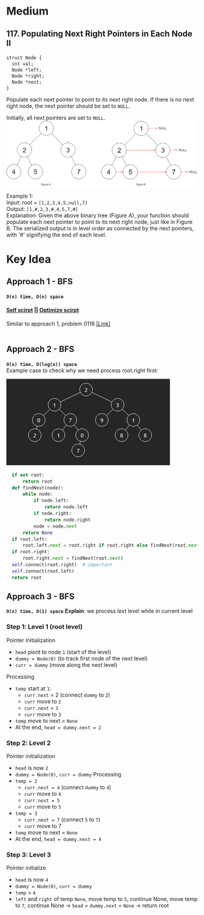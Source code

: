 # Medium
## 117. Populating Next Right Pointers in Each Node II
```
struct Node {
  int val;
  Node *left;
  Node *right;
  Node *next;
}
```
Populate each next pointer to point to its next right node. If there is no next right node, the next pointer should be set to `NULL`.

Initially, all next pointers are set to `NULL`.
![visualize](../images/117_sample.png)

Example 1:\
Input: root = `[1,2,3,4,5,null,7]`\
Output: `[1,#,2,3,#,4,5,7,#]`\
Explanation: Given the above binary tree (Figure A), your function should populate each next pointer to point to its next right node, just like in Figure B. The serialized output is in level order as connected by the next pointers, with '#' signifying the end of each level.

# Key Idea
## Approach 1 - BFS
**`O(n) time, O(n) space`**
#### [Self scirpt](./self.py) || [Optimize scirpt](./bfs.py)
Similar to approach 1, problem 0116 [[Link]](../0116_populating_net_right_pointer_in_each_node/description.md)
<br />
<br />

## Approach 2 - BFS
**`O(n) time, O(log(n)) space`**\
Example case to check why we need process root.right first:

![image](../images/Untitled.png)
```python
  if not root:
      return root
  def findNext(node):
      while node:
          if node.left:
              return node.left
          if node.right:
              return node.right
          node = node.next
      return None
  if root.left:
      root.left.next = root.right if root.right else findNext(root.next)
  if root.right:
      root.right.next = findNext(root.next)
  self.connect(root.right)  # important
  self.connect(root.left)
  return root
```


## Approach 3 - BFS
**`O(n) time, O(1) space`**
**Explain**: we process lext level while in current level
### Step 1: Level 1 (root level)
Pointer Initialization
  - `head` piont to node `1` (start of the level)
  - `dummy = Node(0)` (to track first node of the next level)
  - `curr = dummy` (move along the next level)

Processing
  - `temp` start at `1`:
    + `curr.next` = 2 (connect `dummy` to `2`)
    + `curr` move to `2`
    + `curr.next` = `3`
    + `curr` move to `3`
  - `temp` move to next = `None`
  - At the end, `head = dummy.next = 2`

### Step 2: Level 2
Pointer initialization
  - `head` is now `2`
  - `dummy = Node(0)`, `curr = dummy`
Processing
  - `temp = 2`
    + `curr.next = 4` (connect `dummy` to `4`)
    + `curr` move to `4`
    + `curr.next = 5`
    + `curr` move to `5`
  - `temp = 3`
    + `curr.next = 7` (connect `5` to `7`)
    + `curr` move to 7
  - `temp` move to next = `None`
  - At the end, `head = dummy.next = 4`

### Step 3: Level 3
Pointer initialize
  - `head` is now `4`
  - `dummy = Node(0)`, `curr = dummy`
  - `temp` = `4`
  - `left` and `right` of temp `None`, move temp to `5`, continue None, move temp to `7`, continue None
  -> `head` = `dummy.next` = `None`
  -> return root


